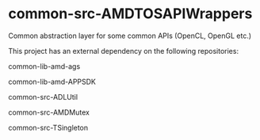 # common-src-AMDTOSAPIWrappers
Common abstraction layer for some common APIs (OpenCL, OpenGL etc.)

This project has an external dependency on the following repositories:

common-lib-amd-ags

common-lib-amd-APPSDK

common-src-ADLUtil

common-src-AMDMutex

common-src-TSingleton

